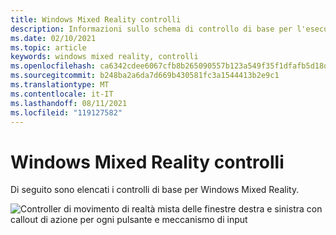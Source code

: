 ```yaml
---
title: Windows Mixed Reality controlli
description: Informazioni sullo schema di controllo di base per l'esecuzione di AltspaceVR Windows Mixed Reality controller di movimento.
ms.date: 02/10/2021
ms.topic: article
keywords: windows mixed reality, controlli
ms.openlocfilehash: ca6342cdee6067cfb8b265090557b123a549f35f1dfafb5d18d11bb58b2cfb38
ms.sourcegitcommit: b248ba2a6da7d669b430581fc3a1544413b2e9c1
ms.translationtype: MT
ms.contentlocale: it-IT
ms.lasthandoff: 08/11/2021
ms.locfileid: "119127582"
---
```

# <a name="windows-mixed-reality-controls"></a>Windows Mixed Reality controlli

Di seguito sono elencati i controlli di base per Windows Mixed Reality.

![Controller di movimento di realtà mista delle finestre destra e sinistra con callout di azione per ogni pulsante e meccanismo di input](images/windows-mixed-controls.jpg)